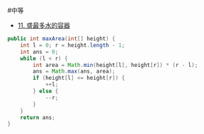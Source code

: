 #中等 

* [11. 盛最多水的容器](https://leetcode.cn/problems/container-with-most-water/)

```java
public int maxArea(int[] height) {
	int l = 0; r = height.length - 1;
	int ans = 0;
	while (l < r) {
		int area = Math.min(height[l], height[r]) * (r - l);
		ans = Math.max(ans, area);
		if (height[l] <= height[r]) {
			++l;
		} else {
			--r;
		}
	}
	return ans;
}

```